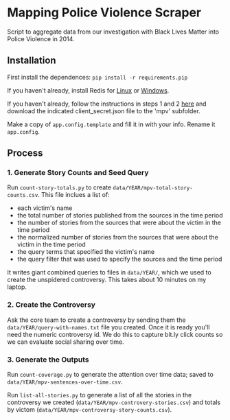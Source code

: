 Mapping Police Violence Scraper
===============================

Script to aggregate data from our investigation with Black Lives Matter into Police Violence in 2014.

Installation
------------

First install the dependences: `pip install -r requirements.pip`

If you haven't already, install Redis for [Linux](http://redis.io/download) or [Windows](https://github.com/MSOpenTech/redis).

If you haven't already, follow the instructions in steps 1 and 2 [here](https://developers.google.com/sheets/quickstart/python) and download the indicated client_secret.json file to the 'mpv' subfolder.

Make a copy of `app.config.template` and fill it in with your info. Rename it `app.config`. 

Process
-------

### 1. Generate Story Counts and Seed Query

Run `count-story-totals.py` to create `data/YEAR/mpv-total-story-counts.csv`.  This file inclues a list of:
 * each victim's name
 * the total number of stories published from the sources in the time period
 * the number of stories from the sources that were about the victim in the time period
 * the normalized number of stories from the sources that were about the victim in the time period
 * the query terms that specified the victim's name
 * the query filter that was used to specify the sources and the time period

It writes giant combined queries to files in `data/YEAR/`, which we used to create the unspidered controversy.  This takes about 10 minutes on my laptop.

### 2. Create the Controversy

Ask the core team to create a controversy by sending them the `data/YEAR/query-with-names.txt` file you created.  Once it is ready you'll need the numeric controversy id.  We do this to capture bit.ly click counts so we can evaluate social sharing over time.

### 3. Generate the Outputs

Run `count-coverage.py` to generate the attention over time data; saved to `data/YEAR/mpv-sentences-over-time.csv`.

Run `list-all-stories.py` to generate a list of all the stories in the controversy we created (`data/YEAR/mpv-controvery-stories.csv`) and totals by victom (`data/YEAR/mpv-controversy-story-counts.csv`).
